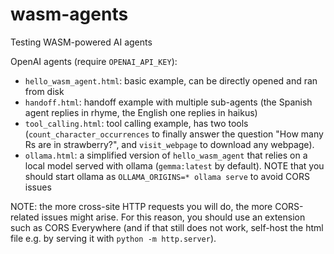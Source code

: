 # wasm-agents
Testing WASM-powered AI agents

OpenAI agents (require `OPENAI_API_KEY`):

- `hello_wasm_agent.html`: basic example, can be directly opened and ran from disk
- `handoff.html`: handoff example with multiple sub-agents (the Spanish agent replies in rhyme, the English one replies in haikus)
- `tool_calling.html`: tool calling example, has two tools (`count_character_occurrences` to finally answer the question "How many Rs are in strawberry?", and `visit_webpage` to download any webpage).
- `ollama.html`: a simplified version of `hello_wasm_agent` that relies on a local model served with ollama (`gemma:latest` by default). NOTE that you should start ollama as `OLLAMA_ORIGINS=* ollama serve`
to avoid CORS issues

NOTE: the more cross-site HTTP requests you will do, the more CORS-related issues might arise. For this reason, you should use an extension such as CORS Everywhere (and if that still does not work, self-host the html file e.g. by serving it with `python -m http.server`).
